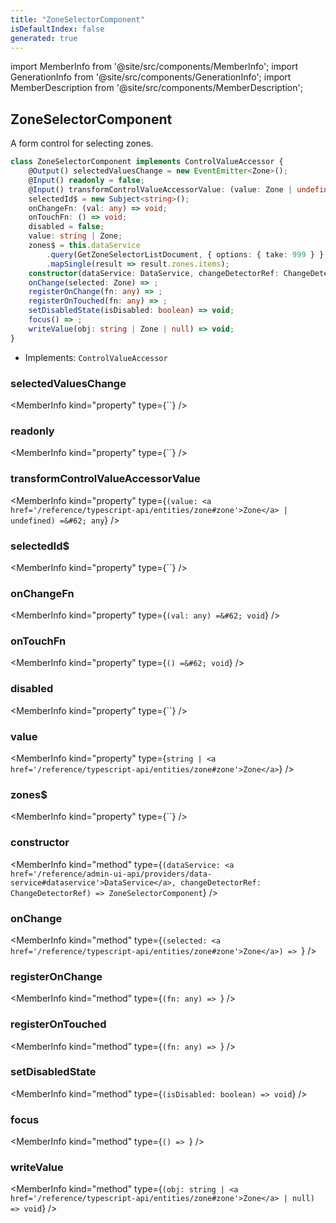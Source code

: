 ```yaml
---
title: "ZoneSelectorComponent"
isDefaultIndex: false
generated: true
---
```

<!-- This file was generated from the Vendure source. Do not modify. Instead, re-run the "docs:build" script -->
import MemberInfo from '@site/src/components/MemberInfo';
import GenerationInfo from '@site/src/components/GenerationInfo';
import MemberDescription from '@site/src/components/MemberDescription';


## ZoneSelectorComponent

<GenerationInfo sourceFile="packages/admin-ui/src/lib/core/src/shared/components/zone-selector/zone-selector.component.ts" sourceLine="40" packageName="@vendure/admin-ui" />

A form control for selecting zones.

```ts title="Signature"
class ZoneSelectorComponent implements ControlValueAccessor {
    @Output() selectedValuesChange = new EventEmitter<Zone>();
    @Input() readonly = false;
    @Input() transformControlValueAccessorValue: (value: Zone | undefined) => any = value => value?.id;
    selectedId$ = new Subject<string>();
    onChangeFn: (val: any) => void;
    onTouchFn: () => void;
    disabled = false;
    value: string | Zone;
    zones$ = this.dataService
        .query(GetZoneSelectorListDocument, { options: { take: 999 } }, 'cache-first')
        .mapSingle(result => result.zones.items);
    constructor(dataService: DataService, changeDetectorRef: ChangeDetectorRef)
    onChange(selected: Zone) => ;
    registerOnChange(fn: any) => ;
    registerOnTouched(fn: any) => ;
    setDisabledState(isDisabled: boolean) => void;
    focus() => ;
    writeValue(obj: string | Zone | null) => void;
}
```
* Implements: <code>ControlValueAccessor</code>



<div className="members-wrapper">

### selectedValuesChange

<MemberInfo kind="property" type={``}   />


### readonly

<MemberInfo kind="property" type={``}   />


### transformControlValueAccessorValue

<MemberInfo kind="property" type={`(value: <a href='/reference/typescript-api/entities/zone#zone'>Zone</a> | undefined) =&#62; any`}   />


### selectedId$

<MemberInfo kind="property" type={``}   />


### onChangeFn

<MemberInfo kind="property" type={`(val: any) =&#62; void`}   />


### onTouchFn

<MemberInfo kind="property" type={`() =&#62; void`}   />


### disabled

<MemberInfo kind="property" type={``}   />


### value

<MemberInfo kind="property" type={`string | <a href='/reference/typescript-api/entities/zone#zone'>Zone</a>`}   />


### zones$

<MemberInfo kind="property" type={``}   />


### constructor

<MemberInfo kind="method" type={`(dataService: <a href='/reference/admin-ui-api/providers/data-service#dataservice'>DataService</a>, changeDetectorRef: ChangeDetectorRef) => ZoneSelectorComponent`}   />


### onChange

<MemberInfo kind="method" type={`(selected: <a href='/reference/typescript-api/entities/zone#zone'>Zone</a>) => `}   />


### registerOnChange

<MemberInfo kind="method" type={`(fn: any) => `}   />


### registerOnTouched

<MemberInfo kind="method" type={`(fn: any) => `}   />


### setDisabledState

<MemberInfo kind="method" type={`(isDisabled: boolean) => void`}   />


### focus

<MemberInfo kind="method" type={`() => `}   />


### writeValue

<MemberInfo kind="method" type={`(obj: string | <a href='/reference/typescript-api/entities/zone#zone'>Zone</a> | null) => void`}   />




</div>
